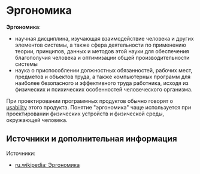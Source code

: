 # Эргономика

**Эргономика**:

- научная дисциплина, изучающая взаимодействие человека и других элементов системы, а также сфера деятельности по применению теории, принципов, данных и методов этой науки для обеспечения благополучия человека и оптимизации общей производительности системы
- наука о приспособлении должностных обязанностей, рабочих мест, предметов и объектов труда, а также компьютерных программ для наиболее безопасного и эффективного труда работника, исходя из физических и психических особенностей человеческого организма.

При проектировании программных продуктов обычно говорят о [usability](usability.md) этого продукта. Понятие "эргономика" чаще используется при проектировании физических устройств и физической среды, окружающей человека.

## Источники и дополнительная информация

Источники:

- [ru.wikipedia: Эргономика](https://ru.wikipedia.org/wiki/Эргономика)